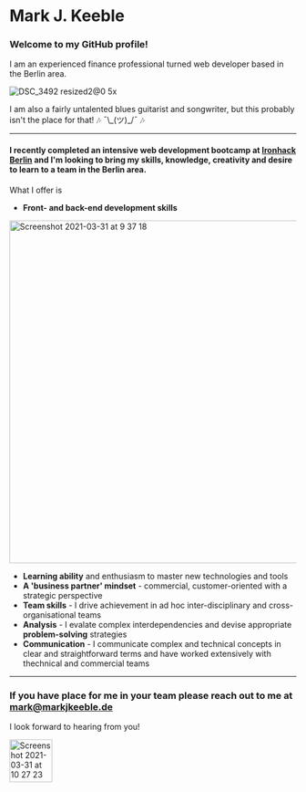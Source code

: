 # Mark J. Keeble
### Welcome to my GitHub profile!

I am an experienced finance professional turned web developer based in the Berlin area.

![DSC_3492 resized2@0 5x](https://user-images.githubusercontent.com/66460031/113111649-ae80c380-9208-11eb-84b1-f70950950d63.png)

I am also a fairly untalented blues guitarist and songwriter, but this probably isn't the place for that! :notes: ¯\\\_(ツ)\_/¯ :notes:

---

#### I recently completed an intensive web development bootcamp at [Ironhack Berlin](https://ironhack.com/en/berlin) and I'm looking to bring my skills, knowledge, creativity and desire to learn to a team in the Berlin area.

What I offer is
* **Front- and back-end development skills**
 <img width="601" alt="Screenshot 2021-03-31 at 9 37 18" src="https://user-images.githubusercontent.com/66460031/113108728-952a4800-9205-11eb-8c64-85ae86e7d5b1.png">
 
* **Learning ability** and enthusiasm to master new technologies and tools
* **A 'business partner' mindset** - commercial, customer-oriented with a strategic perspective
* **Team skills** - I drive achievement in ad hoc inter-disciplinary and cross-organisational teams
* **Analysis** - I evalate complex interdependencies and devise appropriate **problem-solving** strategies
* **Communication** - I communicate complex and technical concepts in clear and straightforward terms and have worked extensively with thechnical and commercial teams

---

### If you have place for me in your team please reach out to me at <mark@markjkeeble.de>

I look forward to hearing from you!

<img width="75" alt="Screenshot 2021-03-31 at 10 27 23" src="https://user-images.githubusercontent.com/66460031/113114549-bdb54080-920b-11eb-9175-a730eff6a585.png">
